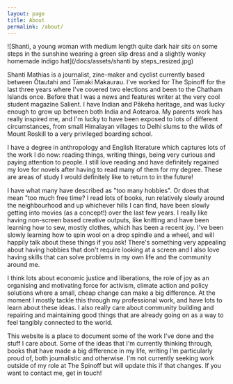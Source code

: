 ```yaml
---
layout: page
title: About
permalink: /about/
---
```


![Shanti, a young woman with medium length quite dark hair sits on some steps in the sunshine wearing a green slip dress and a slightly wonky homemade indigo hat](/docs/assets/shanti by steps_resized.jpg)

Shanti Mathias is a journalist, zine-maker and cyclist currently based between Ōtautahi and Tāmaki Makaurau. I've worked for The Spinoff for the last three years
where I've covered two elections and been to the Chatham Islands once. Before that I was a news and features writer at the very cool student magazine Salient. 
I have Indian and Pākeha heritage, and was lucky enough to grow up between both India and Aotearoa. My parents work has really inspired me, and I'm lucky to
have been exposed to lots of different circumstances, from small Himalayan villages to Delhi slums to the wilds of Mount Roskill to a very privileged boarding 
school. 

I have a degree in anthropology and English literature which captures lots of the work I do now: reading things, writing things, being very curious and paying 
attention to people. I still love reading and have definitely regained my love for novels after having to read many of them for my degree. These are areas of study 
I would definitely like to return to in the future!  

I have what many have described as "too many hobbies". Or does that mean "too much free time? I read lots of books, run relatively slowly around the neighbourhood and up
whichever hills I can find, have been slowly getting into movies (as a concept!) over the last few years. I really like having non-screen based creative outputs, like 
knitting and have been learning how to sew, mostly clothes, which has been a recent joy. I've been slowly learning how to spin wool on a drop spindle and a wheel, and will 
happily talk about these things if you ask! There's something very appealing about having hobbies that don't require looking at a screen and I also love having skills that 
can solve problems in my own life and the community around me. 

I think lots about economic justice and liberations, the role of joy as an organising and motivating force for activism, climate action and policy solutions where a small, 
cheap change can make a big difference. At the moment I mostly tackle this through my professional work, and have lots to learn about these ideas. I also really care about
community building and repairing and maintaining good things that are already going on as a way to feel tangibly connected to the world. 

This website is a place to document some of the work I've done and the stuff I care about. Some of the ideas that I'm currently thinking through, books that have made a big
difference in my life, writing I'm particularly proud of, both journalistic and otherwise. I'm not currently seeking work outside of my role at The Spinoff but will update
this if that changes. If you want to contact me, get in touch! 
